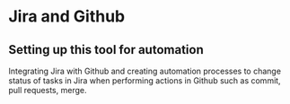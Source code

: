 # Jira and Github

## Setting up this tool for automation

Integrating Jira with Github and creating
automation processes to change status of
tasks in Jira when performing actions in
Github such as commit, pull requests, merge.